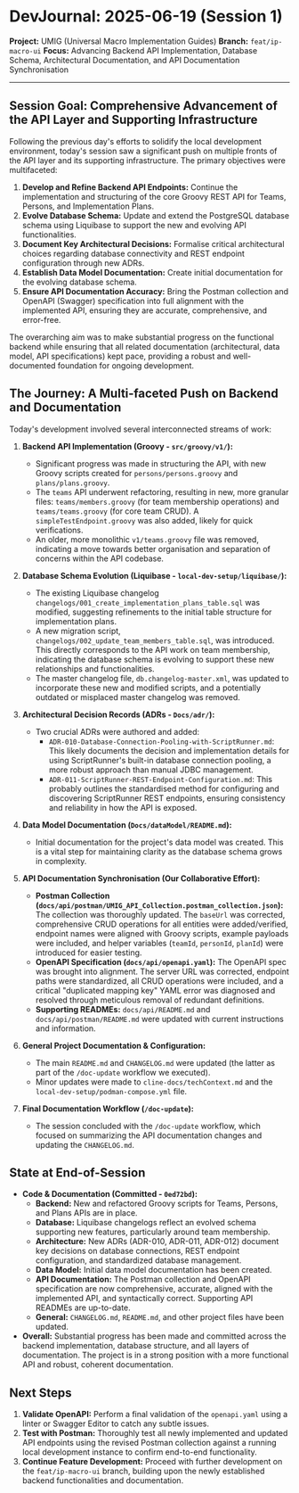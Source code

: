 # DevJournal: 2025-06-19 (Session 1)

**Project:** UMIG (Universal Macro Implementation Guides)
**Branch:** `feat/ip-macro-ui`
**Focus:** Advancing Backend API Implementation, Database Schema, Architectural Documentation, and API Documentation Synchronisation

---

## Session Goal: Comprehensive Advancement of the API Layer and Supporting Infrastructure

Following the previous day's efforts to solidify the local development environment, today's session saw a significant push on multiple fronts of the API layer and its supporting infrastructure. The primary objectives were multifaceted:

1. **Develop and Refine Backend API Endpoints:** Continue the implementation and structuring of the core Groovy REST API for Teams, Persons, and Implementation Plans.
2. **Evolve Database Schema:** Update and extend the PostgreSQL database schema using Liquibase to support the new and evolving API functionalities.
3. **Document Key Architectural Decisions:** Formalise critical architectural choices regarding database connectivity and REST endpoint configuration through new ADRs.
4. **Establish Data Model Documentation:** Create initial documentation for the evolving database schema.
5. **Ensure API Documentation Accuracy:** Bring the Postman collection and OpenAPI (Swagger) specification into full alignment with the implemented API, ensuring they are accurate, comprehensive, and error-free.

The overarching aim was to make substantial progress on the functional backend while ensuring that all related documentation (architectural, data model, API specifications) kept pace, providing a robust and well-documented foundation for ongoing development.

## The Journey: A Multi-faceted Push on Backend and Documentation

Today's development involved several interconnected streams of work:

1. **Backend API Implementation (Groovy - `src/groovy/v1/`):**
   - Significant progress was made in structuring the API, with new Groovy scripts created for `persons/persons.groovy` and `plans/plans.groovy`.
   - The `teams` API underwent refactoring, resulting in new, more granular files: `teams/members.groovy` (for team membership operations) and `teams/teams.groovy` (for core team CRUD). A `simpleTestEndpoint.groovy` was also added, likely for quick verifications.
   - An older, more monolithic `v1/teams.groovy` file was removed, indicating a move towards better organisation and separation of concerns within the API codebase.

2. **Database Schema Evolution (Liquibase - `local-dev-setup/liquibase/`):**
   - The existing Liquibase changelog `changelogs/001_create_implementation_plans_table.sql` was modified, suggesting refinements to the initial table structure for implementation plans.
   - A new migration script, `changelogs/002_update_team_members_table.sql`, was introduced. This directly corresponds to the API work on team membership, indicating the database schema is evolving to support these new relationships and functionalities.
   - The master changelog file, `db.changelog-master.xml`, was updated to incorporate these new and modified scripts, and a potentially outdated or misplaced master changelog was removed.

3. **Architectural Decision Records (ADRs - `Docs/adr/`):**
   - Two crucial ADRs were authored and added:
     - `ADR-010-Database-Connection-Pooling-with-ScriptRunner.md`: This likely documents the decision and implementation details for using ScriptRunner's built-in database connection pooling, a more robust approach than manual JDBC management.
     - `ADR-011-ScriptRunner-REST-Endpoint-Configuration.md`: This probably outlines the standardised method for configuring and discovering ScriptRunner REST endpoints, ensuring consistency and reliability in how the API is exposed.

4. **Data Model Documentation (`Docs/dataModel/README.md`):**
   - Initial documentation for the project's data model was created. This is a vital step for maintaining clarity as the database schema grows in complexity.

5. **API Documentation Synchronisation (Our Collaborative Effort):**
   - **Postman Collection (`docs/api/postman/UMIG_API_Collection.postman_collection.json`):** The collection was thoroughly updated. The `baseUrl` was corrected, comprehensive CRUD operations for all entities were added/verified, endpoint names were aligned with Groovy scripts, example payloads were included, and helper variables (`teamId`, `personId`, `planId`) were introduced for easier testing.
   - **OpenAPI Specification (`docs/api/openapi.yaml`):** The OpenAPI spec was brought into alignment. The server URL was corrected, endpoint paths were standardized, all CRUD operations were included, and a critical "duplicated mapping key" YAML error was diagnosed and resolved through meticulous removal of redundant definitions.
   - **Supporting READMEs:** `docs/api/README.md` and `docs/api/postman/README.md` were updated with current instructions and information.

6. **General Project Documentation & Configuration:**
   - The main `README.md` and `CHANGELOG.md` were updated (the latter as part of the `/doc-update` workflow we executed).
   - Minor updates were made to `cline-docs/techContext.md` and the `local-dev-setup/podman-compose.yml` file.

7. **Final Documentation Workflow (`/doc-update`):**
   - The session concluded with the `/doc-update` workflow, which focused on summarizing the API documentation changes and updating the `CHANGELOG.md`.

## State at End-of-Session

- **Code & Documentation (Committed - `0ed72bd`):**
  - **Backend:** New and refactored Groovy scripts for Teams, Persons, and Plans APIs are in place.
  - **Database:** Liquibase changelogs reflect an evolved schema supporting new features, particularly around team membership.
  - **Architecture:** New ADRs (ADR-010, ADR-011, ADR-012) document key decisions on database connections, REST endpoint configuration, and standardized database management.
  - **Data Model:** Initial data model documentation has been created.
  - **API Documentation:** The Postman collection and OpenAPI specification are now comprehensive, accurate, aligned with the implemented API, and syntactically correct. Supporting API READMEs are up-to-date.
  - **General:** `CHANGELOG.md`, `README.md`, and other project files have been updated.
- **Overall:** Substantial progress has been made and committed across the backend implementation, database structure, and all layers of documentation. The project is in a strong position with a more functional API and robust, coherent documentation.

## Next Steps

1. **Validate OpenAPI:** Perform a final validation of the `openapi.yaml` using a linter or Swagger Editor to catch any subtle issues.
2. **Test with Postman:** Thoroughly test all newly implemented and updated API endpoints using the revised Postman collection against a running local development instance to confirm end-to-end functionality.
3. **Continue Feature Development:** Proceed with further development on the `feat/ip-macro-ui` branch, building upon the newly established backend functionalities and documentation.
